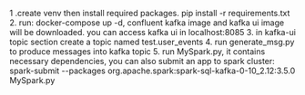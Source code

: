 1 .create venv then install required packages. pip install -r requirements.txt
2. run: docker-compose up -d, confluent kafka image and kafka ui image will be downloaded. you can access kafka ui in localhost:8085
3. in kafka-ui topic section create a topic named test.user_events
4. run generate_msg.py to produce messages into kafka topic
5. run MySpark.py, it contains necessary dependencies, you can also submit an app to spark cluster: spark-submit --packages org.apache.spark:spark-sql-kafka-0-10_2.12:3.5.0 MySpark.py 
